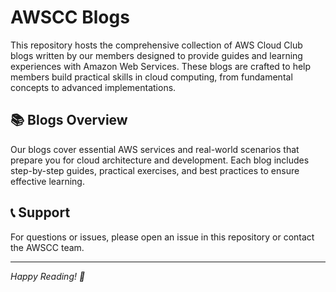 # AWSCC Blogs

This repository hosts the comprehensive collection of AWS Cloud Club blogs written by our members designed to provide guides and learning experiences with Amazon Web Services. These blogs are crafted to help members build practical skills in cloud computing, from fundamental concepts to advanced implementations.

## 📚 Blogs Overview

Our blogs cover essential AWS services and real-world scenarios that prepare you for cloud architecture and development. Each blog includes step-by-step guides, practical exercises, and best practices to ensure effective learning.

## 📞 Support

For questions or issues, please open an issue in this repository or contact the AWSCC team.

---
*Happy Reading! 🎉*
